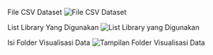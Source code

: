 File CSV Dataset
![File CSV Dataset](https://user-images.githubusercontent.com/117860888/200929187-6c64790a-8be2-4f40-b2e8-28c4b4e6b886.png)


List Library Yang Digunakan
![List Library yang Digunakan](https://user-images.githubusercontent.com/117860888/200929235-fc22595f-578c-4006-9ad6-39175dd1ceb9.png)


Isi Folder Visualisasi Data
![Tampilan Folder Visualisasi Data](https://user-images.githubusercontent.com/117860888/200929250-c0a00f14-95ce-45ce-abef-7ae3d02127a3.png)

